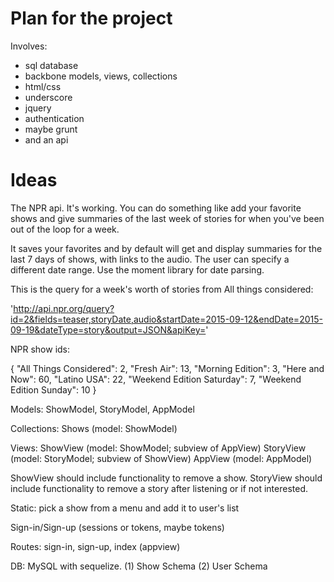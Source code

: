 # Plan for the project

Involves: 
- sql database
- backbone models, views, collections
- html/css
- underscore
- jquery
- authentication
- maybe grunt
- and an api 


# Ideas 



The NPR api. It's working.  You can do something like add your favorite shows and
give summaries of the last week of stories for when you've been out of the loop for
a week.   

It saves your favorites and by default will get and display summaries for the last
7 days of shows, with links to the audio. The user can specify a different date
range. Use the moment library for date parsing. 


This is the query for a week's worth of stories from All things considered: 

'http://api.npr.org/query?id=2&fields=teaser,storyDate,audio&startDate=2015-09-12&endDate=2015-09-19&dateType=story&output=JSON&apiKey='

NPR show ids: 

{
  "All Things Considered": 2,
  "Fresh Air": 13,
  "Morning Edition": 3,
  "Here and Now": 60,
  "Latino USA": 22,
  "Weekend Edition Saturday": 7,
  "Weekend Edition Sunday": 10
}



Models: ShowModel, StoryModel, AppModel

Collections: Shows (model: ShowModel)

Views: ShowView (model: ShowModel; subview of AppView)
       StoryView (model: StoryModel; subview of ShowView)
       AppView (model: AppModel)

ShowView should include functionality to remove a show.
StoryView should include functionality to remove a story after listening or if not
  interested. 

Static: pick a show from a menu and add it to user's list

Sign-in/Sign-up (sessions or tokens, maybe tokens) 

Routes: sign-in, sign-up, index (appview)


DB: MySQL with sequelize. 
  (1) Show Schema
  (2) User Schema
  

